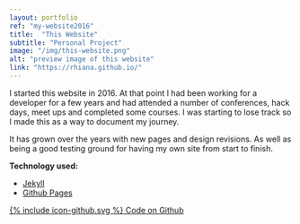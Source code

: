 ```yaml
---
layout: portfolio
ref: "my-website2016"
title:  "This Website"
subtitle: "Personal Project"
image: "/img/this-website.png"
alt: "preview image of this website"
link: "https://rhiana.github.io/"
---
```


I started this website in 2016. At that point I had been working for a developer for a few years and had attended a number of conferences, hack days, meet ups and completed some courses. I was starting to lose track so I made this as a way to document my journey.

It has grown over the years with new pages and design revisions. As well as being a good testing ground for having my own site from start to finish.

**Technology used:**
 - [Jekyll](https://jekyllrb.com/)
 - [Github Pages](https://pages.github.com/)

[<span class="icon icon--github">{% include icon-github.svg %}</span> Code on Github](https://github.com/Rhiana/rhiana.github.io)
